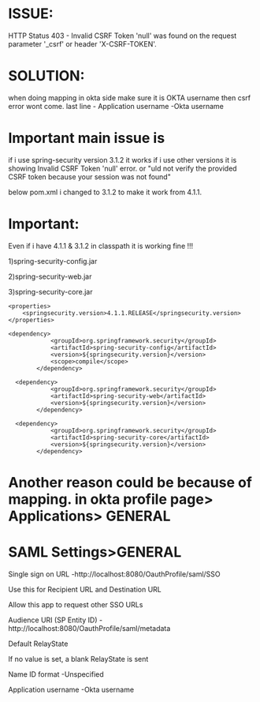 ISSUE:
=======

HTTP Status 403 - Invalid CSRF Token 'null' was found on the request parameter '_csrf' or header 'X-CSRF-TOKEN'.

SOLUTION:
=========
when doing mapping in okta side make sure it is OKTA username then csrf error wont come.
last line - Application username -Okta username

Important main issue is
=======================
if i use spring-security version 3.1.2 it works if i use other versions it is showing Invalid CSRF Token 'null' error.
or  "uld not verify the provided CSRF token because your session was not found"

below pom.xml i changed to 3.1.2 to make it work from 4.1.1.

Important:
==========
Even if i have 4.1.1 & 3.1.2 in classpath it is working fine !!!

1)spring-security-config.jar

2)spring-security-web.jar

3)spring-security-core.jar

	<properties>
		<springsecurity.version>4.1.1.RELEASE</springsecurity.version>
	</properties>

	<dependency>
				<groupId>org.springframework.security</groupId>
				<artifactId>spring-security-config</artifactId>
				<version>${springsecurity.version}</version>
				<scope>compile</scope>
			</dependency>

	  <dependency>
				<groupId>org.springframework.security</groupId>
				<artifactId>spring-security-web</artifactId>
				<version>${springsecurity.version}</version>
			</dependency>

	  <dependency>
			    <groupId>org.springframework.security</groupId>
			    <artifactId>spring-security-core</artifactId>
			    <version>${springsecurity.version}</version>
			</dependency>  
  
  
Another reason could be because of mapping.
in okta profile page> Applications> GENERAL
============================================

SAML Settings>GENERAL
======================
Single sign on URL -http://localhost:8080/OauthProfile/saml/SSO
 
Use this for Recipient URL and Destination URL
 
Allow this app to request other SSO URLs

Audience URI (SP Entity ID) -http://localhost:8080/OauthProfile/saml/metadata

Default RelayState 

If no value is set, a blank RelayState is sent

Name ID format -Unspecified

Application username -Okta username



